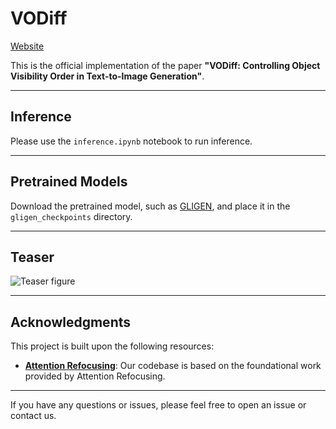# VODiff

[Website](https://vodiff.github.io)

This is the official implementation of the paper **"VODiff: Controlling Object Visibility Order in Text-to-Image Generation"**.

---

## Inference

Please use the `inference.ipynb` notebook to run inference.

---

## Pretrained Models

Download the pretrained model, such as [GLIGEN](https://huggingface.co/gligen/gligen-generation-text-box/blob/main/diffusion_pytorch_model.bin), and place it in the `gligen_checkpoints` directory.

---

## Teaser

![Teaser figure](figures/teaser.png)

---

## Acknowledgments

This project is built upon the following resources:

- [**Attention Refocusing**](https://github.com/Attention-Refocusing/attention-refocusing): Our codebase is based on the foundational work provided by Attention Refocusing.

---

If you have any questions or issues, please feel free to open an issue or contact us.
